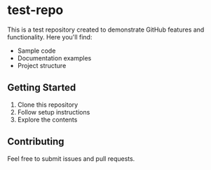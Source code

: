 # test-repo

This is a test repository created to demonstrate GitHub features and functionality. Here you'll find:

- Sample code
- Documentation examples
- Project structure

## Getting Started

1. Clone this repository
2. Follow setup instructions
3. Explore the contents

## Contributing

Feel free to submit issues and pull requests.

